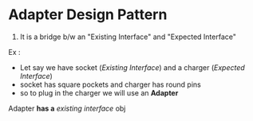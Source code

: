 # Adapter Design Pattern

1) It is a bridge b/w an "Existing Interface" and "Expected Interface"

Ex : 
-   Let say we have socket (*Existing Interface*) and a charger (*Expected Interface*)
-   socket has square pockets and charger has round pins
-   so to plug in the charger we will use an **Adapter**


Adapter **has a** *existing interface* obj 
